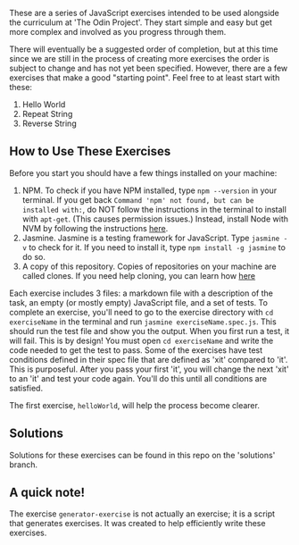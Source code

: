 These are a series of JavaScript exercises intended to be used alongside the curriculum at 'The Odin Project'. They start simple and easy but get more complex and involved as you progress through them.

There will eventually be a suggested order of completion, but at this time since we are still in the process of creating more exercises the order is subject to change and has not yet been specified. However, there are a few exercises that make a good "starting point". Feel free to at least start with these:

1. Hello World
2. Repeat String
3. Reverse String

## How to Use These Exercises
Before you start you should have a few things installed on your machine:
1. NPM.  To check if you have NPM installed, type `npm --version` in your terminal. If you get back `Command 'npm' not found, but can be installed with:`, do NOT follow the instructions in the terminal to install with `apt-get`. (This causes permission issues.) Instead, install Node with NVM by following the instructions [here](https://github.com/TheOdinProject/curriculum/blob/master/foundations/installations/installing_node.md).
2. Jasmine.  Jasmine is a testing framework for JavaScript. Type `jasmine -v` to check for it. If you need to install it, type `npm install -g jasmine` to do so.
3. A copy of this repository. Copies of repositories on your machine are called clones. If you need help cloning, you can learn how [here](https://docs.github.com/en/free-pro-team@latest/github/creating-cloning-and-archiving-repositories/duplicating-a-repository)

Each exercise includes 3 files: a markdown file with a description of the task, an empty (or mostly empty) JavaScript file, and a set of tests.  To complete an exercise, you'll need to go to the exercise directory with `cd exerciseName` in the terminal and run `jasmine exerciseName.spec.js`.  This should run the test file and show you the output.  When you first run a test, it will fail.  This is by design! You must open `cd exerciseName` and write the code needed to get the test to pass. Some of the exercises have test conditions defined in their spec file that are defined as 'xit' compared to 'it'. This is purposeful. After you pass your first 'it', you will change the next 'xit' to an 'it' and test your code again. You'll do this until all conditions are satisfied.

The first exercise, `helloWorld`, will help the process become clearer.

## Solutions

Solutions for these exercises can be found in this repo on the 'solutions' branch.

## A quick note!

The exercise `generator-exercise` is not actually an exercise; it is a script that generates exercises. It was created to help efficiently write these exercises.

